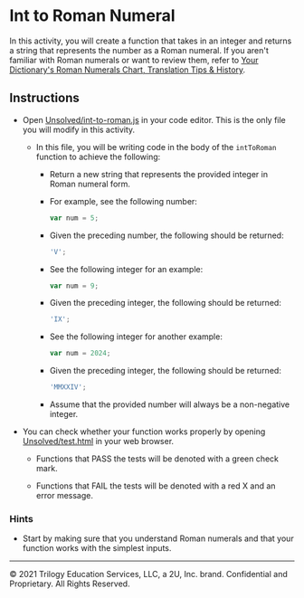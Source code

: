 # Int to Roman Numeral

In this activity, you will create a function that takes in an integer and returns a string that represents the number as a Roman numeral. If you aren't familiar with Roman numerals or want to review them, refer to [Your Dictionary's Roman Numerals Chart, Translation Tips & History](https://reference.yourdictionary.com/resources/romanums.html).

## Instructions

- Open [Unsolved/int-to-roman.js](Unsolved/int-to-roman.js) in your code editor. This is the only file you will modify in this activity.

  - In this file, you will be writing code in the body of the `intToRoman` function to achieve the following:

    - Return a new string that represents the provided integer in Roman numeral form.

    - For example, see the following number:

      ```js
      var num = 5;
      ```

    - Given the preceding number, the following should be returned:

      ```js
      'V';
      ```

    - See the following integer for an example:

      ```js
      var num = 9;
      ```

    - Given the preceding integer, the following should be returned:

      ```js
      'IX';
      ```

    - See the following integer for another example:

      ```js
      var num = 2024;
      ```

    - Given the preceding integer, the following should be returned:

      ```js
      'MMXXIV';
      ```

    - Assume that the provided number will always be a non-negative integer.

- You can check whether your function works properly by opening [Unsolved/test.html](Unsolved/test.html) in your web browser.

  - Functions that PASS the tests will be denoted with a green check mark.

  - Functions that FAIL the tests will be denoted with a red X and an error message.

### Hints

- Start by making sure that you understand Roman numerals and that your function works with the simplest inputs.

---

© 2021 Trilogy Education Services, LLC, a 2U, Inc. brand. Confidential and Proprietary. All Rights Reserved.
